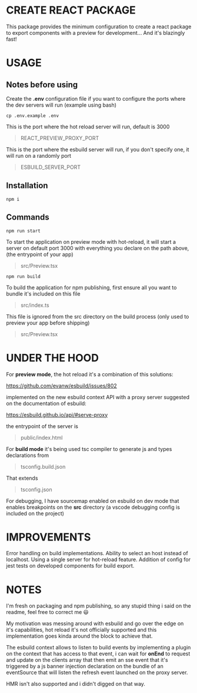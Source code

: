 # CREATE REACT PACKAGE

This package provides the minimum configuration to create a react package to export components with a preview for development... And it's blazingly fast!

# USAGE

## Notes before using

Create the **.env** configuration file if you want to configure the ports where the dev servers will run (example using bash)

    cp .env.example .env

This is the port where the hot reload server will run, default is 3000

> REACT_PREVIEW_PROXY_PORT

This is the port where the esbuild server will run, if you don't specify one, it will run on a randomly port

> ESBUILD_SERVER_PORT

## Installation

    npm i

## Commands

    npm run start

To start the application on preview mode with hot-reload, it will start a server on default port 3000 with everything you declare on the path above, (the entrypoint of your app)

> src/Preview.tsx

    npm run build

To build the application for npm publishing, first ensure all you want to bundle it's included on this file

> src/index.ts

This file is ignored from the src directory on the build process (only used to preview your app before shipping)

> src/Preview.tsx

# UNDER THE HOOD

For **preview mode**, the hot reload it's a combination of this solutions:

https://github.com/evanw/esbuild/issues/802

implemented on the new esbuild context API with a proxy server suggested on the documentation of esbuild:

https://esbuild.github.io/api/#serve-proxy

the entrypoint of the server is

> public/index.html

For **build mode** it's being used tsc compiler to generate js and types declarations from

> tsconfig.build.json

That extends 

> tsconfig.json

For debugging, I have sourcemap enabled on esbuild on dev mode that enables breakpoints on the **src** directory (a vscode debugging config is included on the project)

# IMPROVEMENTS

Error handling on build implementations.
Ability to select an host instead of localhost.
Using a single server for hot-reload feature.
Addition of config for jest tests on developed components for build export.
# NOTES

I'm fresh on packaging and npm publishing, so any stupid thing i said on the readme, feel free to correct me :smiley:

My motivation was messing around with esbuild and go over the edge on it's capabilities, hot reload it's not officially supported and this implementation goes kinda around the block to achieve that.

The esbuild context allows to listen to build events by implementing a plugin on the context that has access to that event, i can wait for **onEnd** to request and update on the clients array that then emit an sse event that it's triggered by a js banner injection declaration on the bundle of an eventSource that will listen the refresh event launched on the proxy server.

HMR isn't also supported and i didn't digged on that way.
